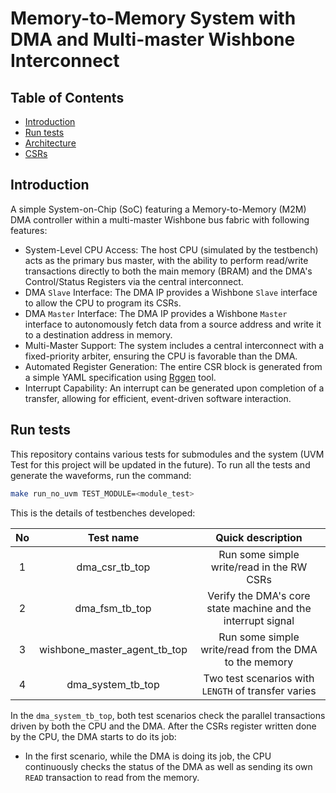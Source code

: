 # Memory-to-Memory System with DMA and Multi-master Wishbone Interconnect

## Table of Contents
* [Introduction](#intro)
* [Run tests](#test)
* [Architecture](#Architecture)
* [CSRs](#csrs)

## <a name="intro"></a> Introduction

A simple System-on-Chip (SoC) featuring a Memory-to-Memory (M2M) DMA controller within a multi-master Wishbone bus fabric with following features:
- System-Level CPU Access: The host CPU (simulated by the testbench) acts as the primary bus master, with the ability to perform read/write transactions directly to both the main memory (BRAM) and the DMA's Control/Status Registers via the central interconnect.
- DMA `Slave` Interface: The DMA IP provides a Wishbone `Slave` interface to allow the CPU to program its CSRs.
- DMA `Master` Interface: The DMA IP provides a Wishbone `Master` interface to autonomously fetch data from a source address and write it to a destination address in memory.
- Multi-Master Support: The system includes a central interconnect with a fixed-priority arbiter, ensuring the CPU is favorable than the DMA.
- Automated Register Generation: The entire CSR block is generated from a simple YAML specification using [Rggen](https://github.com/rggen/rggen) tool.
- Interrupt Capability: An interrupt can be generated upon completion of a transfer, allowing for efficient, event-driven software interaction.

## <a name="test"></a> Run tests

This repository contains various tests for submodules and the system (UVM Test for this project will be updated in the future). To run all the tests and generate the waveforms, run the command:
```bash
make run_no_uvm TEST_MODULE=<module_test>
```

This is the details of testbenches developed:

| **No** |     **Test name**    |                  **Quick description**                 | 
|:------:|:--------------------:|:------------------------------------------------------:|
|    1   |    dma_csr_tb_top    |        Run some simple write/read in the RW CSRs       |
|    2   |    dma_fsm_tb_top    |          Verify the DMA's core state machine and the interrupt signal           |
|    3   | wishbone_master_agent_tb_top  |  Run some simple write/read from the DMA to the memory     |
|    4   |    dma_system_tb_top    |     Two test scenarios with `LENGTH` of transfer varies         |

In the `dma_system_tb_top`, both test scenarios check the parallel transactions driven by both the CPU and the DMA. After the CSRs register written done by the CPU, the DMA starts to do its job:
- In the first scenario, while the DMA is doing its job, the CPU continuously checks the status of the DMA as well as sending its own `READ` transaction to read from the memory.

